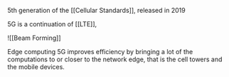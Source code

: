5th generation of the [[Cellular Standards]], released in 2019

5G is a continuation of [[LTE]], 

![[Beam Forming]]

Edge computing
5G improves efficiency by bringing a lot of the computations to or closer to the network edge, that is the cell towers and the mobile devices.